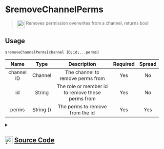 # $removeChannelPerms
> <img align="top" src="https://upload.wikimedia.org/wikipedia/commons/thumb/e/e4/Infobox_info_icon.svg/160px-Infobox_info_icon.svg.png?20150409153300" alt="image" width="25" height="auto"> Removes permission overwrites from a channel, returns bool
## Usage
```
$removeChannelPerms[channel ID;id;...perms]
```
| Name | Type | Description | Required | Spread
| :---: | :---: | :---: | :---: | :---: |
channel ID | Channel | The channel to remove perms from | Yes | No
id | String | The role or member id to remove these perms from | Yes | No
perms | String () | The perms to remove from the id | Yes | Yes
<details>
<summary>
    
## <img align="top" src="https://cdn4.iconfinder.com/data/icons/iconsimple-logotypes/512/github-512.png" alt="image" width="25" height="auto">  [Source Code](https://github.com/tryforge/ForgeScript-V2/blob/main/src/native/removeChannelPerms.ts)
    
</summary>
    
```ts
import { BaseChannel, PermissionFlagsBits, PermissionsString, TextChannel } from "discord.js"
import { ArgType, NativeFunction, Return } from "../structures"

export default new NativeFunction({
    name: "$removeChannelPerms",
    version: "1.0.3",
    description: "Removes permission overwrites from a channel, returns bool",
    brackets: true,
    unwrap: true,
    args: [
        {
            name: "channel ID",
            description: "The channel to remove perms from",
            rest: false,
            required: true,
            type: ArgType.Channel,
            check: (i: BaseChannel) => i.isTextBased() && "permissionOverwrites" in i,
        },
        {
            name: "id",
            description: "The role or member id to remove these perms from",
            rest: false,
            required: true,
            type: ArgType.String,
        },
        {
            name: "perms",
            description: "The perms to remove from the id",
            rest: true,
            type: ArgType.String,
            required: true,
            enum: PermissionFlagsBits,
        },
    ],
    async execute(ctx, [ch, id, perms]) {
        const channel = ch as TextChannel

        const obj: Partial<Record<PermissionsString, boolean>> = {}

        perms.forEach((x) => (obj[x as PermissionsString] = false))

        return Return.success(!!(await channel.permissionOverwrites.create(id, obj)))
    },
})

```
    
</details>